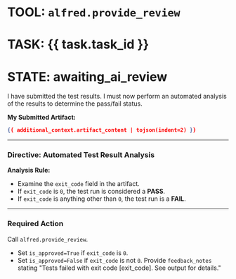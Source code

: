 # TOOL: `alfred.provide_review`
# TASK: {{ task.task_id }}
# STATE: awaiting_ai_review

I have submitted the test results. I must now perform an automated analysis of the results to determine the pass/fail status.

**My Submitted Artifact:**
```json
{{ additional_context.artifact_content | tojson(indent=2) }}
```

---
### **Directive: Automated Test Result Analysis**

**Analysis Rule:**
- Examine the `exit_code` field in the artifact.
- If `exit_code` is `0`, the test run is considered a **PASS**.
- If `exit_code` is anything other than `0`, the test run is a **FAIL**.

---
### **Required Action**
Call `alfred.provide_review`.
- Set `is_approved=True` if `exit_code` is `0`.
- Set `is_approved=False` if `exit_code` is not `0`. Provide `feedback_notes` stating "Tests failed with exit code [exit_code]. See output for details."